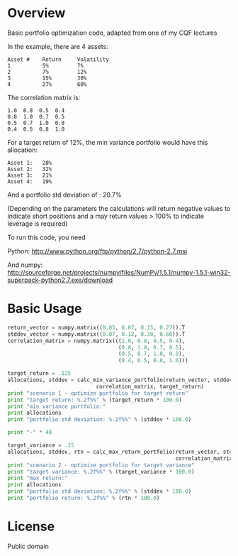 Overview
==========

Basic portfolio optimization code, adapted from one of my CQF lectures

In the example, there are 4 assets:

    Asset #    Return     Volatility
    1          5%         7%
    2          7%         12%
    3          15%        30%
    4          27%        60%

The correlation matrix is:

    1.0  0.8  0.5  0.4
    0.8  1.0  0.7  0.5
    0.5  0.7  1.0  0.8
    0.4  0.5  0.8  1.0

For a target return of 12%, the min variance portfolio would have this allocation:

    Asset 1:   28%
    Asset 2:   32%
    Asset 3:   21%
    Asset 4:   19%

And a portfolio std deviation of : 20.7%

(Depending on the parameters the calculations will return negative values to indicate short positions and a may return values > 100% to indicate leverage is required)

To run this code, you need 

Python: http://www.python.org/ftp/python/2.7/python-2.7.msi

And numpy: http://sourceforge.net/projects/numpy/files/NumPy/1.5.1/numpy-1.5.1-win32-superpack-python2.7.exe/download

Basic Usage
============

```python
return_vector = numpy.matrix((0.05, 0.07, 0.15, 0.27)).T
stddev_vector = numpy.matrix((0.07, 0.12, 0.30, 0.60)).T
correlation_matrix = numpy.matrix(((1.0, 0.8, 0.5, 0.4),
                                   (0.8, 1.0, 0.7, 0.5),
                                   (0.5, 0.7, 1.0, 0.8),
                                   (0.4, 0.5, 0.8, 1.0)))

target_return = .125
allocations, stddev = calc_min_variance_portfolio(return_vector, stddev_vector, 
                            correlation_matrix, target_return)
print "scenario 1 - optimize portfolio for target return"
print "target return: %.2f%%" % (target_return * 100.0)
print "min variance portfolio:"
print allocations
print "portfolio std deviation: %.2f%%" % (stddev * 100.0)

print "-" * 40

target_variance = .15
allocations, stddev, rtn = calc_max_return_portfolio(return_vector, stddev_vector, 
                                                     correlation_matrix, target_variance)
print "scenario 2 - optimize portfolio for target variance"
print "target variance: %.2f%%" % (target_variance * 100.0)
print "max return:"
print allocations
print "portfolio std deviation: %.2f%%" % (stddev * 100.0)
print "portfolio return: %.2f%%" % (rtn * 100.0)
```
																																		          

License
============
Public domain
